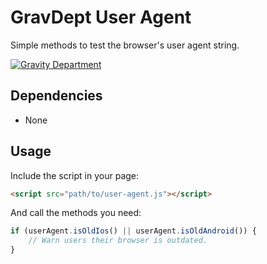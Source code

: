 # GravDept User Agent

Simple methods to test the browser's user agent string.

[![Gravity Department](http://gravitydept.com/_themes/gravdept/img/logo-footer.png)](http://gravitydept.com/)

## Dependencies

- None

## Usage

Include the script in your page:

``` html
<script src="path/to/user-agent.js"></script>
```

And call the methods you need:

``` js
if (userAgent.isOldIos() || userAgent.isOldAndroid()) {
    // Warn users their browser is outdated.
}
```
